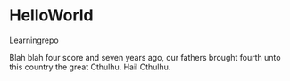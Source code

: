 # HelloWorld
Learningrepo

Blah blah four score and seven years ago, our fathers brought fourth unto this country the great Cthulhu. Hail Cthulhu. 

